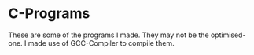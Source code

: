 # C-Programs
These are some of the programs I made. They may not be the optimised-one. I made use of GCC-Compiler to compile them.
